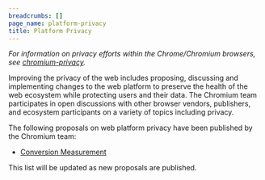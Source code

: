 ```yaml
---
breadcrumbs: []
page_name: platform-privacy
title: Platform Privacy
---
```


*For information on privacy efforts within the Chrome/Chromium browsers, see
[chromium-privacy](/).*

Improving the privacy of the web includes proposing, discussing and implementing
changes to the web platform to preserve the health of the web ecosystem while
protecting users and their data. The Chromium team participates in open
discussions with other browser vendors, publishers, and ecosystem participants
on a variety of topics including privacy.

The following proposals on web platform privacy have been published by the
Chromium team:

*   [Conversion
            Measurement](https://github.com/csharrison/conversion-measurement-api)

This list will be updated as new proposals are published.